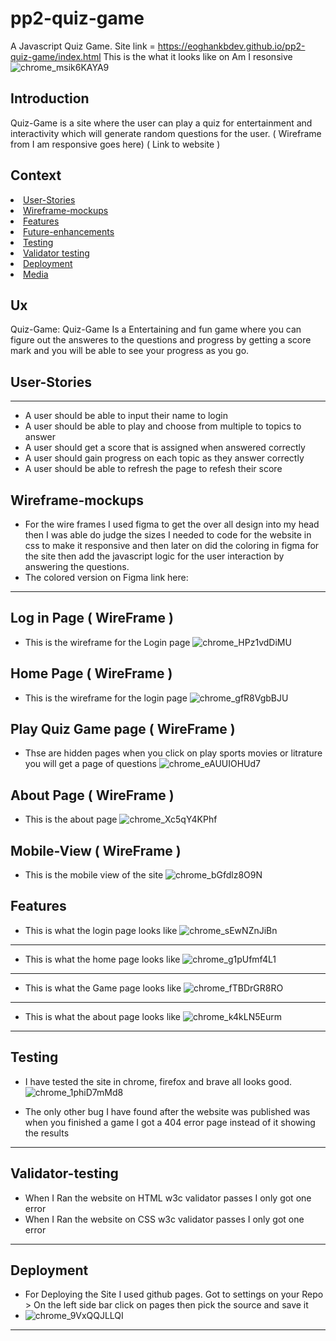 # pp2-quiz-game
A Javascript Quiz Game.
Site link = https://eoghankbdev.github.io/pp2-quiz-game/index.html
This is the what it looks like on Am I resonsive
![chrome_msik6KAYA9](https://user-images.githubusercontent.com/43074374/153521044-b82c199b-2cb1-4992-ae3e-3546a11fa32f.png)

## Introduction
Quiz-Game is a site where the user can play a quiz for entertainment and interactivity which will generate random questions for the user. 
( Wireframe from I am responsive goes here)
( Link to website )

## Context
<li><a href="#User-Stories">User-Stories</li>
<li><a href="#Wireframe-mockups">Wireframe-mockups</li>
<li><a href="#Features">Features</li>
<li><a href="#Future-enhancements">Future-enhancements</li>
<li><a href="#Testing">Testing</a></li>
<li><a href="#Validator-testing">Validator testing</a></li>
<li><a href="#Deployment">Deployment</a></li>
<li><a href="#Media">Media</a></li>

## Ux <br>
Quiz-Game: Quiz-Game Is a Entertaining and fun game where you can figure out the answeres to the questions and progress by getting a score mark and you will be able to see your progress as you go.

## User-Stories
--------------------
- A user should be able to input their name to login
- A user should be able to play and choose from multiple to topics to answer
- A user should get a score that is assigned when answered correctly 
- A user should gain progress on each topic as they answer correctly 
- A user should be able to refresh the page to refesh their score

## Wireframe-mockups
- For the wire frames I used figma to get the over all design into my head then I was able do judge the sizes I needed to code for the website in css to make it responsive and then later on did the coloring in figma for the site then add the javascript logic for the user interaction by answering the questions.
- The colored version on Figma link here: 
--------------------
## Log in Page ( WireFrame )
- This is the wireframe for the Login page
![chrome_HPz1vdDiMU](https://user-images.githubusercontent.com/43074374/153352983-203a4928-6e73-46cb-aa9e-f034724df3c5.png)
## Home Page ( WireFrame )
- This is the wireframe for the login page
![chrome_gfR8VgbBJU](https://user-images.githubusercontent.com/43074374/153353755-7d09aaa8-be64-46cb-88ac-df91dcff5ae3.png)
## Play Quiz Game page ( WireFrame )
- Thse are hidden pages when you click on play sports movies or litrature you will get a page of questions
![chrome_eAUUIOHUd7](https://user-images.githubusercontent.com/43074374/153355273-123b5045-c5dc-4f0f-b95b-e183cf6534db.png)
## About Page ( WireFrame )
- This is the about page 
![chrome_Xc5qY4KPhf](https://user-images.githubusercontent.com/43074374/153358153-96b7402c-4caa-4ab1-bf1b-974f5bb1e0f4.png)
## Mobile-View ( WireFrame )
- This is the mobile view of the site
![chrome_bGfdlz8O9N](https://user-images.githubusercontent.com/43074374/153358338-13899c93-6044-49da-b119-7f853aff6f54.png)
## Features <br>
 - This is what the login page looks like
![chrome_sEwNZnJiBn](https://user-images.githubusercontent.com/43074374/153358766-5b08c6aa-3ac0-418b-839e-0ac328f06e79.png)
--------------------
 - This is what the home page looks like
![chrome_g1pUfmf4L1](https://user-images.githubusercontent.com/43074374/153359221-96ba50e4-84d5-4c5a-a1c7-1771b0d7cd33.png)
--------------------
 - This is what the Game page looks like
![chrome_fTBDrGR8RO](https://user-images.githubusercontent.com/43074374/153359474-b5c85b45-1e32-40b9-aa3e-f37a8d066242.png)
--------------------
 - This is what the about page looks like
![chrome_k4kLN5Eurm](https://user-images.githubusercontent.com/43074374/153359879-9a1f6d60-09c5-4e3a-a15c-52dbe83f5c6c.png)
--------------------
## Testing  <br>
 - I have tested the site in chrome, firefox and brave all looks good.
![chrome_1phiD7mMd8](https://user-images.githubusercontent.com/43074374/153362314-e8077029-fd02-44f7-9d1a-40a5d3b7681b.png)

 - The only other bug I have found after the website was published was when you finished a game I got a 404 error page instead of it showing the results
--------------------
## Validator-testing  <br>
 - When I Ran the website on HTML w3c validator passes I only got one error 
 - When I Ran the website on CSS w3c validator passes I only got one error
--------------------
## Deployment  <br>
 - For Deploying the Site I used github pages. Got to settings on your Repo > On the left side bar click on pages then pick the source and save it
 - ![chrome_9VxQQJLLQI](https://user-images.githubusercontent.com/43074374/153521833-356a8ed4-fc12-4c26-a0cf-15b7e2559d20.png)
--------------------

